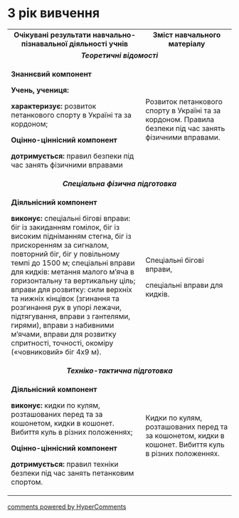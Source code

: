 <div id="hypercomments_widget" class="js-hypercomments-widget invisible"></div>

3 рік вивчення
=============================

<table>
  <body>
<tr class="odd">
                <td align="center" width="60%"><strong>Очікувані результати навчально-пізнавальної діяльності учнів</strong></td>
                <td align="center" width="40%"><strong>Зміст навчального матеріалу</strong></td>
            </tr>
            <tr class="even">
                <td align="center" colspan="2"><em><strong>Теоретичні відомості</strong></em></td>
            </tr>
            <tr class="odd">
                <td align="left">
                    <p><strong>Знаннєвий компонент</strong></p>
                    <p><strong>Учень, учениця:</strong></p>
                    <p><strong>характеризує:</strong> розвиток петанкового спорту в Україні та за кордоном;</p>
                    <p><strong>Оцінно-ціннісний компонент</strong></p>
                    <p><strong>дотримується:</strong> правил безпеки під час занять фізичними вправами</p>
                </td>
                <td align="left">Розвиток петанкового спорту в Україні та за кордоном. Правила безпеки під час занять фізичними вправами.</td>
            </tr>
            <tr class="even">
                <td align="center" colspan="2"><em><strong>Спеціальна фізична підготовка</strong></em></td>
            </tr>
            <tr class="odd">
                <td align="left">
                    <p><strong>Діяльнісний компонент</strong></p>
                    <p><strong>виконує:</strong> спеціальні бігові вправи: біг із закиданням гомілок, біг із високим підніманням стегна, біг із прискоренням за сигналом, повторний біг, біг у повільному темпі до 1500 м; спеціальні вправи для кидків: метання малого м’яча в горизонтальну та вертикальну ціль; вправи для розвитку: сили верхніх та нижніх кінцівок (згинання та розгинання рук в упорі лежачи, підтягування, вправи з гантелями, гирями), вправи з набивними м’ячами, вправи для розвитку спритності, точності, окоміру («човниковий» біг 4х9 м).</p>
                </td>
                <td align="left">
                    <p>Спеціальні бігові вправи,</p>
                    <p>спеціальні вправи для кидків.</p>
                </td>
            </tr>
            <tr class="even">
                <td align="center" colspan="2"><em><strong>Техніко-тактична підготовка</strong></em></td>
            </tr>
            <tr class="odd">
                <td align="left">
                    <p><strong>Діяльнісний компонент</strong></p>
                    <p><strong>виконує:</strong> кидки по кулям, розташованих перед та за кошонетом, кидки в кошонет. Вибиття куль в різних положеннях;</p>
                    <p><strong>Оцінно-ціннісний компонент</strong></p>
                    <p><strong>дотримується:</strong> правил техніки безпеки під час занять петанковим спортом.</p>
                </td>
                <td align="left">Кидки по кулям, розташованих перед та за кошонетом, кидки в кошонет. Вибиття куль в різних положеннях.</td>
            </tr>
  </body>
</table>

<div class="js-hypercomments-container">
    <a href="http://hypercomments.com" class="hc-link" title="comments widget">comments powered by HyperComments</a>
</div>